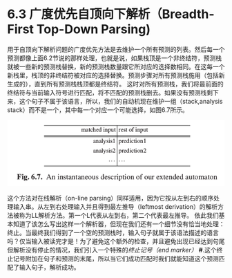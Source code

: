 # 6.3 广度优先自顶向下解析（Breadth-First Top-Down Parsing)

用于自顶向下解析问题的广度优先方法是去维护一个所有预测的列表。然后每一个预测都像上面6.2节说的那样处理，也就是说，如果栈顶是一个非终结符，预测栈就被一些新的预测栈替换，新的预测栈数量跟它所对应的选择数相同。在这每一个新栈里，栈顶的非终结符被对应的选择替换。预测步骤对所有预测栈施用（包括新生成的），直到所有预测栈栈顶都是终结符。
这时对所有预测栈，我们将最前面的终结符与当前输入符号进行匹配，将不匹配的预测栈删去。如果没有预测栈剩下来，这个句子不属于该语言，所以，我们的自动机现在维护一组（stack,analysis stack）而不是一个，其中每一个对应一个可能选择，如图6.7所示。

![图6.3_1 Fig.6.7](../../img/6.3_1-Fig.6.7.png)

这个方法对在线解析（on-line parsing）同样适用，因为它按从左到右的顺序处理输入串。从左到右处理输入并且得到最左推导（leftmost derivation）的解析方法被称为LL解析方法。第一个L代表从左到右，第二个代表最左推导。
依此我们基本知道了该怎么写出这样一个解析器，但现在我们还有一个细节没有恰当地处理：终止。当最终我们得到了一个空的预测栈时，输入句子就属于该语法描述的语言吗？仅当输入被读完才是！为了避免这个额外的检查，并且避免出现已经达到句尾但解析没有停止的情况，我们引入一个特殊的*终止记号（end marker）* **#**.这个终止记号附加在句子和预测的末尾，所以当它们成功匹配时我们就能知道这个预测匹配了输入句子，解析成功。
